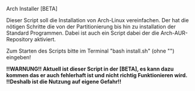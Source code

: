 Arch Installer [BETA]

Dieser Script soll die Installation von Arch-Linux vereinfachen. Der hat die nötigen Schritte die von der Partitionierung bis hin zu installation der Standard Programmen. Dabei ist auch ein Script dabei der die Arch-AUR-Repository aktiviert.

Zum Starten des Scripts bitte im Terminal "bash install.sh" (ohne "") eingeben!

<b>!!WARNUNG!! Aktuell ist dieser Script in der [BETA], es kann dazu kommen das er auch fehlerhaft ist und nicht richtig Funktionieren wird.
!!Deshalb ist die Nutzung auf eigene Gefahr!!</b>
